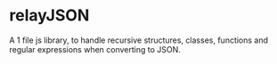 # relayJSON
A 1 file js library, to handle recursive structures, classes, functions and regular expressions when converting to JSON.

